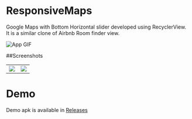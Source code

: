 # ResponsiveMaps
Google Maps with Bottom Horizontal slider developed using RecyclerView. It is a similar clone of Airbnb Room finder view.


![App GIF](https://raw.githubusercontent.com/pa1pal/ResponsiveMaps/master/screenshot/app_gif.gif)

##Screenshots
<table>
  <tr>
    <td><img src="https://raw.githubusercontent.com/pa1pal/ResponsiveMaps/master/screenshot/screenshot1.png"></td>
    <td><img src="https://raw.githubusercontent.com/pa1pal/ResponsiveMaps/master/screenshot/screenshot2.png"></td>
  </tr>
</table>


# Demo
Demo apk is available in [Releases](https://github.com/pa1pal/ResponsiveMaps/releases/tag/v1.0)
